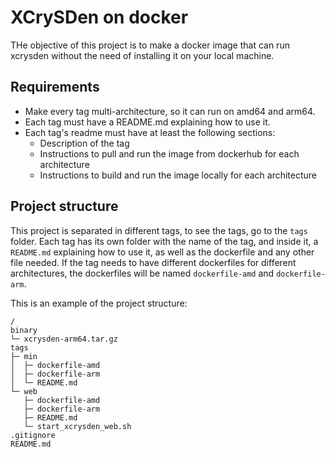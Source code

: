 # XCrySDen on docker
THe objective of this project is to make a docker image that can run xcrysden without the need of installing it on your local machine.

## Requirements
- Make every tag multi-architecture, so it can run on amd64 and arm64.
- Each tag must have a README.md explaining how to use it.
- Each tag's readme must have at least the following sections:
  - Description of the tag
  - Instructions to pull and run the image from dockerhub for each architecture
  - Instructions to build and run the image locally for each architecture

## Project structure
This project is separated in different tags, to see the tags, go to the `tags` folder. Each tag has its own folder with the name of the tag, and inside it, a `README.md` explaining how to use it, as well as the dockerfile and any other file needed. If the tag needs to have different dockerfiles for different architectures, the dockerfiles will be named `dockerfile-amd` and `dockerfile-arm`.

This is an example of the project structure:
```
/
binary
└─ xcrysden-arm64.tar.gz
tags
├─ min
│  ├─ dockerfile-amd
│  ├─ dockerfile-arm
│  └─ README.md
└─ web
   ├─ dockerfile-amd
   ├─ dockerfile-arm
   ├─ README.md
   └─ start_xcrysden_web.sh
.gitignore
README.md
```